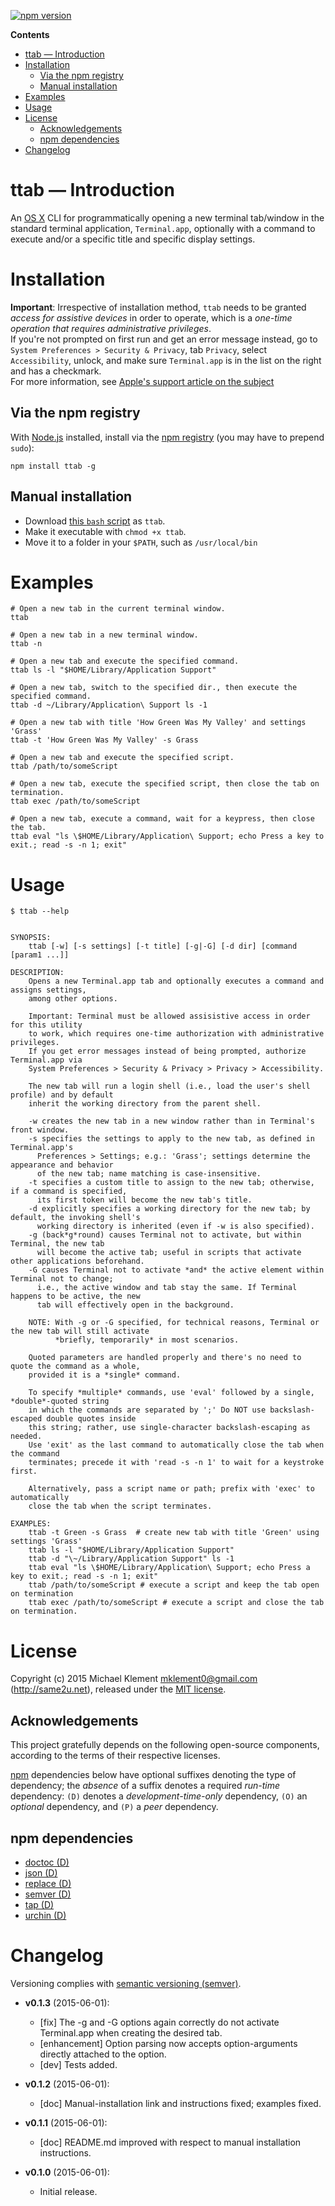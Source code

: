 [![npm version](https://badge.fury.io/js/ttab.svg)](http://badge.fury.io/js/ttab)

<!-- START doctoc generated TOC please keep comment here to allow auto update -->
<!-- DON'T EDIT THIS SECTION, INSTEAD RE-RUN doctoc TO UPDATE -->

**Contents**

- [ttab &mdash; Introduction](#ttab-&mdash-introduction)
- [Installation](#installation)
  - [Via the npm registry](#via-the-npm-registry)
  - [Manual installation](#manual-installation)
- [Examples](#examples)
- [Usage](#usage)
- [License](#license)
  - [Acknowledgements](#acknowledgements)
  - [npm dependencies](#npm-dependencies)
- [Changelog](#changelog)

<!-- END doctoc generated TOC please keep comment here to allow auto update -->


# ttab &mdash; Introduction

An [OS X](https://www.apple.com/osx/) CLI for programmatically opening a new terminal tab/window in the standard terminal application, `Terminal.app`, optionally with a command to execute and/or a specific title and specific display settings.

# Installation

**Important**: Irrespective of installation method, `ttab` needs to be granted _access for assistive devices_ in order to operate, which is a _one-time operation that requires administrative privileges_.  
If you're not prompted on first run and get an error message instead, go to `System Preferences > Security & Privacy`, tab `Privacy`, select `Accessibility`, unlock, and make sure `Terminal.app` is in the list on the right and has a checkmark.  
For more information, see [Apple's support article on the subject](https://support.apple.com/en-us/HT202802)

## Via the npm registry

With [Node.js](http://nodejs.org/) installed, install via the [npm registry](https://www.npmjs.com/package/ttab) (you may have to prepend `sudo`):

	npm install ttab -g

## Manual installation

* Download [this `bash` script](https://raw.githubusercontent.com/mklement0/ttab/stable/bin/ttab) as `ttab`.
* Make it executable with `chmod +x ttab`.
* Move it to a folder in your `$PATH`, such as `/usr/local/bin`

# Examples

```shell
# Open a new tab in the current terminal window.
ttab

# Open a new tab in a new terminal window.
ttab -n 

# Open a new tab and execute the specified command.
ttab ls -l "$HOME/Library/Application Support"

# Open a new tab, switch to the specified dir., then execute the specified command.
ttab -d ~/Library/Application\ Support ls -1 

# Open a new tab with title 'How Green Was My Valley' and settings 'Grass'
ttab -t 'How Green Was My Valley' -s Grass

# Open a new tab and execute the specified script.
ttab /path/to/someScript 

# Open a new tab, execute the specified script, then close the tab on termination.
ttab exec /path/to/someScript

# Open a new tab, execute a command, wait for a keypress, then close the tab.
ttab eval "ls \$HOME/Library/Application\ Support; echo Press a key to exit.; read -s -n 1; exit"
```

# Usage

<!-- DO NOT EDIT THE FENCED CODE BLOCK and RETAIN THIS COMMENT: The fenced code block below is updated by `make update-readme/release` with CLI usage information. -->

```
$ ttab --help


SYNOPSIS:
    ttab [-w] [-s settings] [-t title] [-g|-G] [-d dir] [command [param1 ...]]

DESCRIPTION:
    Opens a new Terminal.app tab and optionally executes a command and assigns settings,
    among other options.

    Important: Terminal must be allowed assisistive access in order for this utility
    to work, which requires one-time authorization with administrative privileges.
    If you get error messages instead of being prompted, authorize Terminal.app via
    System Preferences > Security & Privacy > Privacy > Accessibility.

    The new tab will run a login shell (i.e., load the user's shell profile) and by default
    inherit the working directory from the parent shell.

    -w creates the new tab in a new window rather than in Terminal's front window.
    -s specifies the settings to apply to the new tab, as defined in Terminal.app's
      Preferences > Settings; e.g.: 'Grass'; settings determine the appearance and behavior
      of the new tab; name matching is case-insensitive.
    -t specifies a custom title to assign to the new tab; otherwise, if a command is specified,
      its first token will become the new tab's title.
    -d explicitly specifies a working directory for the new tab; by default, the invoking shell's
      working directory is inherited (even if -w is also specified).
    -g (back*g*round) causes Terminal not to activate, but within Terminal, the new tab
      will become the active tab; useful in scripts that activate other applications beforehand.
    -G causes Terminal not to activate *and* the active element within Terminal not to change;
      i.e., the active window and tab stay the same. If Terminal happens to be active, the new 
      tab will effectively open in the background.

    NOTE: With -g or -G specified, for technical reasons, Terminal or the new tab will still activate
          *briefly, temporarily* in most scenarios.

    Quoted parameters are handled properly and there's no need to quote the command as a whole,
    provided it is a *single* command.

    To specify *multiple* commands, use 'eval' followed by a single, *double*-quoted string
    in which the commands are separated by ';' Do NOT use backslash-escaped double quotes inside
    this string; rather, use single-character backslash-escaping as needed.
    Use 'exit' as the last command to automatically close the tab when the command
    terminates; precede it with 'read -s -n 1' to wait for a keystroke first.

    Alternatively, pass a script name or path; prefix with 'exec' to automatically
    close the tab when the script terminates.

EXAMPLES:
    ttab -t Green -s Grass  # create new tab with title 'Green' using settings 'Grass'
    ttab ls -l "$HOME/Library/Application Support"
    ttab -d "\~/Library/Application Support" ls -1
    ttab eval "ls \$HOME/Library/Application\ Support; echo Press a key to exit.; read -s -n 1; exit"
    ttab /path/to/someScript # execute a script and keep the tab open on termination
    ttab exec /path/to/someScript # execute a script and close the tab on termination.
```

<!-- DO NOT EDIT THE NEXT CHAPTER and RETAIN THIS COMMENT: The next chapter is updated by `make update-readme/release` with the contents of 'LICENSE.md'. ALSO, LEAVE AT LEAST 1 BLANK LINE AFTER THIS COMMENT. -->

# License

Copyright (c) 2015 Michael Klement <mklement0@gmail.com> (http://same2u.net), released under the [MIT license](https://spdx.org/licenses/MIT#licenseText).

## Acknowledgements

This project gratefully depends on the following open-source components, according to the terms of their respective licenses.

[npm](https://www.npmjs.com/) dependencies below have optional suffixes denoting the type of dependency; the *absence* of a suffix denotes a required *run-time* dependency: `(D)` denotes a *development-time-only* dependency, `(O)` an *optional* dependency, and `(P)` a *peer* dependency.

<!-- DO NOT EDIT THE NEXT CHAPTER and RETAIN THIS COMMENT: The next chapter is updated by `make update-readme/release` with the dependencies from 'package.json'. ALSO, LEAVE AT LEAST 1 BLANK LINE AFTER THIS COMMENT. -->

## npm dependencies

* [doctoc (D)](https://github.com/thlorenz/doctoc)
* [json (D)](https://github.com/trentm/json)
* [replace (D)](https://github.com/harthur/replace)
* [semver (D)](https://github.com/npm/node-semver#readme)
* [tap (D)](https://github.com/isaacs/node-tap)
* [urchin (D)](https://github.com/tlevine/urchin)

<!-- DO NOT EDIT THE NEXT CHAPTER and RETAIN THIS COMMENT: The next chapter is updated by `make update-readme/release` with the contents of 'CHANGELOG.md'. ALSO, LEAVE AT LEAST 1 BLANK LINE AFTER THIS COMMENT. -->

# Changelog

Versioning complies with [semantic versioning (semver)](http://semver.org/).

<!-- NOTE: An entry template for a new version is automatically added each time `make version` is called. Fill in changes afterwards. -->

* **v0.1.3** (2015-06-01):
  * [fix] The -g and -G options again correctly do not activate Terminal.app when creating the desired tab.
  * [enhancement] Option parsing now accepts option-arguments directly attached to the option.
  * [dev] Tests added.

* **v0.1.2** (2015-06-01):
  * [doc] Manual-installation link and instructions fixed; examples fixed.

* **v0.1.1** (2015-06-01):
  * [doc] README.md improved with respect to manual installation instructions.

* **v0.1.0** (2015-06-01):
  * Initial release.
